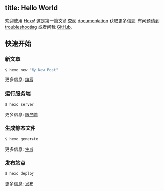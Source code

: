 title: Hello World
---
欢迎使用 [Hexo](http://hexo.io/)! 这是第一篇文章.查阅 [documentation](http://hexo.io/docs/) 获取更多信息. 有问题请到 [troubleshooting](http://hexo.io/docs/troubleshooting.html) 或者问我 [GitHub](https://github.com/hexojs/hexo/issues).

## 快速开始

### 新文章

``` bash
$ hexo new "My New Post"
```

更多信息: [编写](http://hexo.io/docs/writing.html)

### 运行服务端

``` bash
$ hexo server
```

更多信息: [服务端](http://hexo.io/docs/server.html)

### 生成静态文件

``` bash
$ hexo generate
```

更多信息: [生成](http://hexo.io/docs/generating.html)

### 发布站点

``` bash
$ hexo deploy
```

更多信息: [发布](http://hexo.io/docs/deployment.html)
